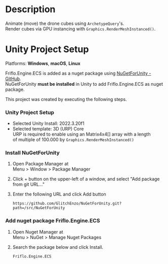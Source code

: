 
# Description

Animate (move) the drone cubes using `ArchetypeQuery`'s.  
Render cubes via GPU instancing with `Graphics.RenderMeshInstanced()`.


# Unity Project Setup

Platforms: **Windows**, **macOS**, **Linux**

Friflo.Engine.ECS is added as a nuget package using [NuGetForUnity - GitHub](https://github.com/GlitchEnzo/NuGetForUnity).  
NuGetForUnity **must be installed** in Unity to add Friflo.Engine.ECS as nuget package.

This project was created by executing the following steps.


### Unity Project Setup
- Selected Unity Install: 2022.3.20f1
- Selected template: 3D (URP) Core  
  URP is required to enable using an Matrix4x4[] array with a length  
  of multiple of 100.000 by `Graphics.RenderMeshInstanced()`  


### Install NuGetForUnity

1. Open Package Manager at  
  Menu > Window > Package Manager

2. Click + button on the upper-left of a window, and select "Add package from git URL..."

3. Enter the following URL and click Add button
    ```
    https://github.com/GlitchEnzo/NuGetForUnity.git?path=/src/NuGetForUnity
    ```


### Add nuget package **Friflo.Engine.ECS**

1. Open Nuget Manager at  
   Menu > NuGet > Manage Nuget Packages

2. Search the package below and click Install.
    ```
    Friflo.Engine.ECS
    ```
 
  
